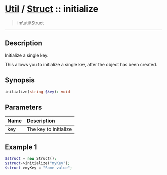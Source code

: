# [Util](Util.md) / [Struct](Util-Struct.md) :: initialize
 > im\util\Struct
____

## Description
Initialize a single key.

This allows you to initialize a single key, after the object
has been created.

## Synopsis
```php
initialize(string $key): void
```

## Parameters
| Name | Description |
| :--- | :---------- |
| key | The key to initialize |

## Example 1
```php
$struct = new Struct();
$struct->initialize("myKey");
$struct->myKey = "Some value";
```
